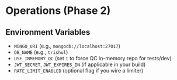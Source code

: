 ﻿# Operations (Phase 2)

## Environment Variables
- `MONGO_URI` (e.g., `mongodb://localhost:27017`)
- `DB_NAME` (e.g., `trishul`)
- `USE_INMEMORY_QC` (set `1` to force QC in-memory repo for tests/dev)
- `JWT_SECRET`, `JWT_EXPIRES_IN` (if applicable in your build)
- `RATE_LIMIT_ENABLED` (optional flag if you wire a limiter)

